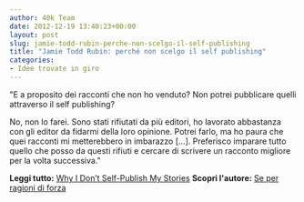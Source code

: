 ```yaml
---
author: 40k Team
date: 2012-12-19 13:40:23+00:00
layout: post
slug: jamie-todd-rubin-perche-non-scelgo-il-self-publishing
title: "Jamie Todd Rubin: perché non scelgo il self publishing"
categories:
- Idee trovate in giro
---
```


"E a proposito dei racconti che non ho venduto? Non potrei pubblicare quelli attraverso il self publishing? 

No, non lo farei. Sono stati rifiutati da più editori, ho lavorato abbastanza con gli editor da fidarmi della loro opinione. Potrei farlo, ma ho paura che quei racconti mi metterebbero in imbarazzo [...]. Preferisco imparare tutto quello che posso da questi rifiuti e cercare di scrivere un racconto migliore per la volta successiva."

**Leggi tutto:** [Why I Don’t Self-Publish My Stories](http://www.jamierubin.net/2012/12/17/why-i-dont-self-publish-my-stories/)
**Scopri l'autore:** [Se per ragioni di forza](http://www.amazon.it/Se-ragioni-forza-ebook/dp/B007FWNTFO/ref=sr_1_1?ie=UTF8&qid=1355924344&sr=8-1)
